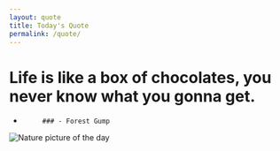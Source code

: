 ```yaml
---
layout: quote
title: Today's Quote
permalink: /quote/
---
```


# Life is like a box of chocolates, you never know what you gonna get.

   -          ### - Forest Gump
![Nature picture of the day](http://www.naturepicoftheday.com/npods/2021/february/winterscape_800w.jpg)